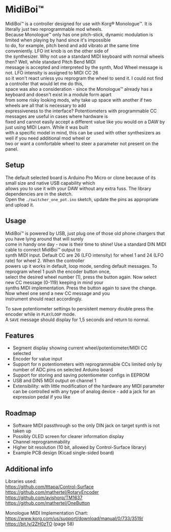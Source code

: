 # MidiBoi™

MidiBoi™ is a controller designed for use with Korg® Monologue™. It is literally just two reprogrammable mod wheels.  
Because Monologue™ only has one pitch-stick, dynamic modulation is limited when playing by hand since it's  impossible  
to do, for example, pitch bend and add vibrato at the same time conveniently. LFO int knob is on the other side of  
the synthesizer. Why not use a standard MIDI keyboard with normal wheels then? Well, while standard Pitch Bend MIDI  
message is accepted and interpreted by the synth, Mod Wheel message is not. LFO intensity is assigned to MIDI CC 26  
so it won't react unless you reprogram the wheel to send it. I could not find a controller that would let me do this,  
space was also a consideration - since the Monologue™ already has a keyboard and doesn't exist in a module form apart  
from some risky looking mods, why take up space with another if two wheels are all that is necessary to add  
expressiveness to the interface? Potentiometers with programmable CC messages are useful in cases where hardware is  
fixed and cannot easily accept a different value like you would on a DAW by just using MIDI Learn. While it was built  
with a specific model in mind, this can be used with other synthesizers as well if you need additional mod wheel or  
two or want a comfortable wheel to steer a parameter not present on the panel.

## Setup  

The default selected board is Arduino Pro Micro or clone because of its small size and native USB capability which  
allows you to use it with your DAW without any extra fuss. The library dependencies are in the sketch.  
Open the `./switcher_one_pot.ino` sketch, update the pins as appropriate and upload it.

## Usage

MidiBoi™ is powered by USB, just plug one of those old phone chargers that you have lying around that will surely  
come in handy one day - now is their time to shine! Use a standard DIN MIDI cable to connect MidiBoi™ output to  
synth MIDI input. Default CC are 26 (LFO intensity) for wheel 1 and 24 (LFO rate) for wheel 2. When the controller  
powers up it works in default, loop mode, sending default messages. To reprogram wheel 1 push the encoder button once,  
select the desired wheel number (1), press the button again. Now select new CC message (0-119) keeping in mind your  
synths MIDI implementation. Press the button again to save the change. Now wheel one send a new CC message and you  
instrument should react accordingly.  
  
To save potentiometer settings to persistent memory double press the encoder while in `PLAY`/`LOOP` mode.  
A `SAVE` message should display for 1,5 seconds and return to normal.  

## Features

* Segment display showing current wheel/potentiometer/MIDI CC selected
* Encoder for value input
* Support for n potentiometers with reprogrammable CCs limited only by number of ADC pins on selected Arduino board
* Support for storing and saving potentiometer configs in EEPROM  
* USB and DIN5 MIDI output on channel 1
* Extensibility: with little modification of the hardware any MIDI parameter can be controlled with any type of analog device - add a jack for an expression pedal if you like

## Roadmap  

* Software MIDI passthrough so the only DIN jack on target synth is not taken up
* Possibly OLED screen for clearer information display
* Channel reprogrammability
* Higher bit resolution (10 bit, allowed by Control-Surface library)
* Example PCB design (Kicad single-sided board)

## Additional info

Libraries used:  
https://github.com/tttapa/Control-Surface  
https://github.com/mathertel/RotaryEncoder  
https://github.com/avishorp/TM1637  
https://github.com/mathertel/OneButton  

Monologue MIDI Implementation Chart:  
https://www.korg.com/us/support/download/manual/0/733/3519/  
https://bit.ly/2ZH0zTO (page 58)
